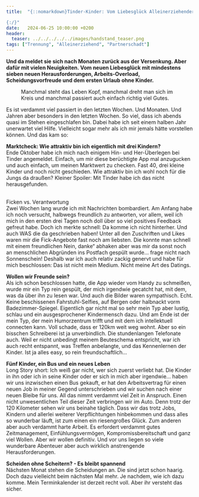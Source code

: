 ```yaml
---
title:  "{::nomarkdown}Tinder-Kinder: Vom Liebesglück Alleinerziehender in Dating-Apps

{:/}"
date:   2024-06-25 10:00:00 +0200
header:
  teaser: ../../../../../images/handstand_teaser.png
tags: ["Trennung", "Alleinerziehend", "Partnerschadt"]
---
```


**Und da meldet sie sich nach Monaten zurück aus der Versenkung. Aber dafür mit vielen Neuigkeiten. Vom neuen Liebesglück mit mindestens sieben neuen Herausforderungen, Arbeits-Overload, Scheidungsvorfreude und dem ersten Urlaub ohne Kinder.**

<figure>
  <img src="../../../../../images/handstand.png" alt="">
  <figcaption>Manchmal steht das Leben Kopf, manchmal dreht man sich im Kreis und manchmal passiert auch einfach richtig viel Gutes.</figcaption>
</figure>      

Es ist verdammt viel passiert in den letzten Wochen. Und Monaten. Und Jahren aber besonders in den letzten Wochen. So viel, dass ich abends quasi im Stehen eingeschlafen bin. Dabei habe ich seit einem halben Jahr unerwartet viel Hilfe. Vielleicht sogar mehr als ich mir jemals hätte vorstellen können. Und das kam so: 

<b>Marktcheck: Wie attraktiv bin ich eigentlich mit drei Kindern?</b><br>
Ende Oktober habe ich mich nach einigem Hin- und Her-Überlegen bei Tinder angemeldet. Einfach, um mir diese berüchtigte App mal anzugucken und auch einfach, um meinen Marktwert zu checken. Fast 40, drei kleine Kinder und noch nicht geschieden. Wie attraktiv bin ich wohl noch für die Jungs da draußen? Kleiner Spoiler: Mit Tinder habe ich das nicht herausgefunden. 

<br>Ficken vs. Verantwortung</b><br>
Zwei Wochen lang wurde ich mit Nachrichten bombardiert. Am Anfang habe ich noch versucht, halbwegs freundlich zu antworten, vor allem, weil ich mich in den ersten drei Tagen noch doll über so viel positives Feedback gefreut habe. Doch ich merkte schnell: Da komme ich nicht hinterher. Und auch WAS die da geschrieben haben! Unter all den Zuschriften und Likes waren mir die Fick-Angebote fast noch am liebsten. Die konnte man schnell mit einem freundlichen Nein, danke“ abhaken aber was mir da sonst noch an menschlichen Abgründen ins Postfach gespült wurde… frage nicht nach Sonnenschein! Deshalb war ich auch relativ zackig genervt und habe für mich beschlossen: Das ist nicht mein Medium. Nicht meine Art des Datings.

<b>Wollen wir Freunde sein?</b><br>
Als ich schon beschlossen hatte, die App wieder vom Handy zu schmeißen, wurde mir ein Typ rein gespült, der mich irgendwie gecatcht hat, mit dem, was da über ihn zu lesen war. Und auch die Bilder waren sympathisch. Echt. Keine beschissenen Fahrstuhl-Selfies, auf Bergen oder halbnackt vorm Badezimmer-Spiegel. Eigentlich gar nicht mal so sehr mein Typ aber lustig, schlau und ein ausgesprochener Kindermensch dazu. Und am Ende ist der mein Typ, der mein Humorzentrum trifft und mit dem ich intellektuell connecten kann. Voll schade, dass er 120km weit weg wohnt. Aber so ein bisschen Schreiberei ist ja unverbindlich. Die stundenlangen Telefonate auch. Weil er nicht unbedingt meinem Beuteschema entspricht, war ich auch recht entspannt, was Treffen anbelangte, und das Kennenlernen der Kinder. Ist ja alles easy, so rein freundschaftlich…  

<b>Fünf Kinder, ein Bus und ein neues Leben</b><br>
Long Story short: Ich weiß gar nicht, wer sich zuerst verliebt hat. Die Kinder in ihn oder ich in seine Kinder oder er sich in mich aber irgendwie… haben wir uns inzwischen einen Bus gekauft, er hat den Arbeitsvertrag für einen neuen Job in meiner Gegend unterschrieben und wir suchen nach einer neuen Bleibe für uns. All das nimmt verdammt viel Zeit in Anspruch. Einen nicht unwesentlichen Teil dieser Zeit verbringen wir im Auto. Denn trotz der 120 Kilometer sehen wir uns beinahe täglich. Dass wir das trotz Jobs, Kindern und allerlei weiterer Verpflichtungen hinbekommen und dass alles so wunderbar läuft, ist zum einen ein riesengroßes Glück. Zum anderen aber auch verdammt harte Arbeit. Es erfordert verdammt gutes Zeitmanagement, Einfühlungsvermögen, Kompromissbereitschaft und ganz viel Wollen. Aber wir wollen definitiv. Und vor uns liegen so viele wunderbare Abenteuer aber auch wirklich anstrengende Herausforderungen. 

<b>Scheiden ohne Scheitern? - Es bleibt spannend</b><br>
Nächsten Monat stehen die Scheidungen an. Die sind jetzt schon haarig. Doch dazu vielleicht beim nächsten Mal mehr. Je nachdem, wie ich dazu komme. Mein Terminkalender ist derzeit recht voll. Aber ihr versteht das sicher.










 






 

 





 









 















 















 

 





 

  


 
 
 
 


   


 



 






 






 


 
 






















 








 

   



















  












 






 





  


  






					 


 
 








